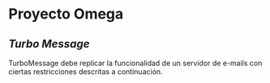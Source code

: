 # Proyecto Omega
## _Turbo Message_



TurboMessage debe replicar la funcionalidad de un servidor de e-mails con ciertas restricciones descritas a continuación.




